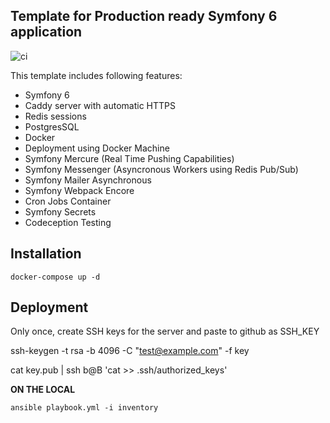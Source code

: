 ## Template for Production ready Symfony 6 application

![ci](https://github.com/infernosquad/symfony-template/actions/workflows/ci.yml/badge.svg)


This template includes following features:

* Symfony 6
* Caddy server with automatic HTTPS
* Redis sessions
* PostgresSQL
* Docker
* Deployment using Docker Machine
* Symfony Mercure (Real Time Pushing Capabilities)
* Symfony Messenger (Asyncronous Workers using Redis Pub/Sub)
* Symfony Mailer Asynchronous
* Symfony Webpack Encore
* Cron Jobs Container
* Symfony Secrets
* Codeception Testing

## Installation

`docker-compose up -d`

## Deployment

Only once, create SSH keys for the server and paste to github as SSH_KEY

ssh-keygen -t rsa -b 4096 -C "test@example.com" -f key

cat key.pub | ssh b@B 'cat >> .ssh/authorized_keys'

**ON THE LOCAL**

`ansible playbook.yml -i inventory`



